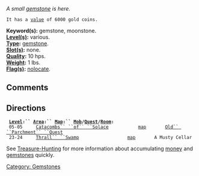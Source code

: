 *A small [gemstone](:Category:_Gemstones.md "wikilink") is here.*

`It has a `[`value`](Object_Worth.md "wikilink")` of 6000 gold coins.`

**Keyword(s):** gemstone, moonstone.  
**[Level(s)](Object_Level.md "wikilink"):** various.  
**[Type](:Category:_Object_Types.md "wikilink"):**
[gemstone](:Category:_Gemstones.md "wikilink").  
**[Slot(s)](Object_Slots.md "wikilink"):** none.  
**[Quality](Object_Quality.md "wikilink"):** 10 hps.  
**[Weight](Object_Weight.md "wikilink"):** 1 lbs.  
**[Flag(s)](:Category:_Object_Flags.md "wikilink"):**
[nolocate](NoLocate_Flag.md "wikilink").  

## Comments

## Directions

` `**[`Level`](Object_Level.md "wikilink")`:`` `[`Area`](:Category:_Areas.md "wikilink")`:`` `[`Map`](:Category:_Maps.md "wikilink")`:`` `[`Mob`](:Category:_Mobs.md "wikilink")`/`[`Quest`](:Category:_Ticket_Quests.md "wikilink")`/`[`Room`](:Category:_Rooms.md "wikilink")`:`**  
` 05-05     `[`Catacombs`` ``of`` ``Solace`](:Category:_Catacombs_Of_Solace.md "wikilink")`           `[`map`](Catacombs_Of_Solace_Map.md "wikilink")`       `[`Old`` ``Parchment`` ``Quest`](Old_Parchment_Quest.md "wikilink")  
` 23-24     `[`Thrall`` ``Swamp`](:Category:_Thrall_Swamp.md "wikilink")`                  `[`map`](Thrall_Swamp_Map.md "wikilink")`       A Musty Cellar`

See [Treasure-Hunting](Treasure-Hunting.md "wikilink") for more
information about accumulating [money](:Category:_Money.md "wikilink")
and [gemstones](:Category:_Gemstones.md "wikilink") quickly.

[Category: Gemstones](Category:_Gemstones "wikilink")
